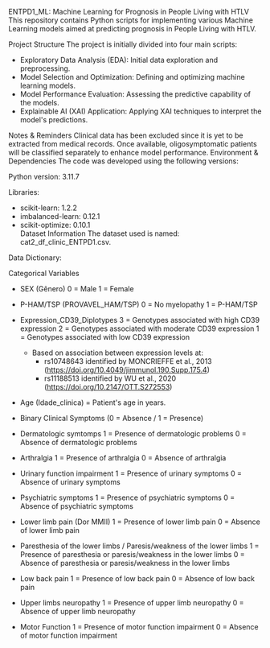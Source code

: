 ENTPD1_ML: Machine Learning for Prognosis in People Living with HTLV
This repository contains Python scripts for implementing various Machine Learning models aimed at predicting prognosis in People Living with HTLV.

Project Structure
The project is initially divided into four main scripts:
- Exploratory Data Analysis (EDA): Initial data exploration and preprocessing.
- Model Selection and Optimization: Defining and optimizing machine learning models.
- Model Performance Evaluation: Assessing the predictive capability of the models.
- Explainable AI (XAI) Application: Applying XAI techniques to interpret the model's predictions.


Notes & Reminders
Clinical data has been excluded since it is yet to be extracted from medical records.
Once available, oligosymptomatic patients will be classified separately to enhance model performance.
Environment & Dependencies
The code was developed using the following versions:


Python version: 3.11.7
  
Libraries:  
- scikit-learn: 1.2.2  
- imbalanced-learn: 0.12.1  
- scikit-optimize: 0.10.1  
Dataset Information
The dataset used is named: cat2_df_clinic_ENTPD1.csv.

Data Dictionary:

Categorical Variables
- SEX (Gênero)
0 = Male
1 = Female

- P-HAM/TSP (PROVAVEL_HAM/TSP)
0 = No myelopathy
1 = P-HAM/TSP

- Expression_CD39_Diplotypes
3 = Genotypes associated with high CD39 expression
2 = Genotypes associated with moderate CD39 expression
1 = Genotypes associated with low CD39 expression
  - Based on association between expression levels at:
    - rs10748643 identified by MONCRIEFFE et al., 2013 (https://doi.org/10.4049/jimmunol.190.Supp.175.4)
    - rs11188513 identified by WU et al., 2020 (https://doi.org/10.2147/OTT.S272553)

- Age (Idade_clinica) = Patient's age in years.

- Binary Clinical Symptoms (0 = Absence / 1 = Presence)

- Dermatologic symtomps
1 = Presence of dermatologic problems
0 = Absence of dermatologic problems
  
- Arthralgia
1 = Presence of arthralgia
0 = Absence of arthralgia
  
- Urinary function impairment
1 = Presence of urinary symptoms
0 = Absence of urinary symptoms
  
- Psychiatric symptoms
1 = Presence of psychiatric symptoms
0 = Absence of psychiatric symptoms
  
- Lower limb pain (Dor MMII)
1 = Presence of lower limb pain
0 = Absence of lower limb pain
  
- Paresthesia of the lower limbs / Paresis/weakness of the lower limbs 
1 = Presence of paresthesia or paresis/weakness in the lower limbs
0 = Absence of paresthesia or paresis/weakness in the lower limbs
  
- Low back pain 
1 = Presence of low back pain
0 = Absence of low back pain
  
- Upper limbs neuropathy
1 = Presence of upper limb neuropathy
0 = Absence of upper limb neuropathy
  
- Motor Function 
1 = Presence of motor function impairment
0 = Absence of motor function impairment
